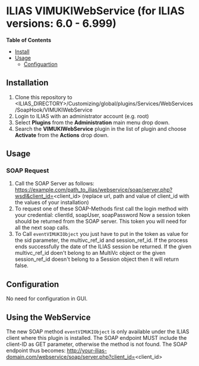 # ILIAS VIMUKIWebService (for ILIAS versions: 6.0 - 6.999)

**Table of Contents**

 * [Install](#installation)
 * [Usage](#usage)
   * [Configuartion](#configuration)

## Installation
1. Clone this repository to <ILIAS_DIRECTORY>/Customizing/global/plugins/Services/WebServices/SoapHook/VIMUKIWebService
2. Login to ILIAS with an administrator account (e.g. root)
3. Select **Plugins** from the **Administration** main menu drop down.
4. Search the **VIMUKIWebService** plugin in the list of plugin and choose **Activate** from the **Actions** drop down.

## Usage
### SOAP Request
1. Call the SOAP Server as follows:
   https://example.com/path_to_ilias/webservice/soap/server.php?wsdl&client_id=<client_id>
   (replace url, path and value of client_id with the values of your installation)
2. To request one of these SOAP-Methods first call the login method with your credential: clientId, soapUser, soapPassword
   Now a session token should be returned from the SOAP server. This token you will need for all the next soap calls.
3. To Call `eventVIMUKIObject` you just have to put in the token as value for the sid parameter, the multivc_ref_id and session_ref_id.
   If the process ends successfully the date of the ILIAS session be returned. If the given multivc_ref_id doen't belong to an MultiVc object or the given session_ref_id doesn't belong to a Session object then it will return false.


## Configuration

No need for configuration in GUI.


## Using the WebService

The new SOAP method `eventVIMUKIObject` is only available under the ILIAS client
where this plugin is installed. The SOAP endpoint MUST include the client-ID as
GET parameter, otherwise the method is not found.
The SOAP endpoint thus becomes: http://your-ilias-domain.com/webservice/soap/server.php?client_id=<client_id>
